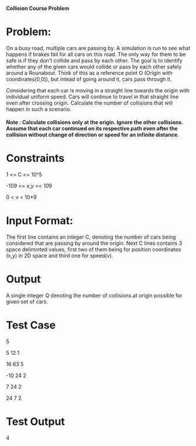 #### Collision Course Problem

# Problem:
On a busy road, multiple cars are passing by. A simulation is run to see what happens if brakes fail for all cars on this road. The only way for them to be safe is if they don't collide and pass by each other. The goal is to identify whether any of the given cars would collide or pass by each other safely around a Rounabout. Think of this as a reference point O (Origin with coordinates(0,0)), but intead of going around it, cars pass through it.

Considering that each car is moving in a straight line towards the origin with individual uniform speed. Cars will continue to travel in that straight line even after crossing origin. Calculate the number of collisions that will happen in such a scenario.

#### Note : Calculate collisions only at the origin. Ignore the other collisions. Assume that each car continued on its respective path even after the collision without change of direction or speed for an infinite distance.

# Constraints
1 <= C <= 10^5

-10*9 <= x,y =< 10*9

0 < v < 10*9


# Input Format:
The first line contains an integer C, denoting the number of cars being considered that are passing by around the origin.
Next C lines contains 3 space deliminted values, first two of them being for position coordinates (x,y) in 2D space and third one for speed(v).

# Output
A single integer Q denoting the number of collisions at origin possible for given set of cars.

# Test Case
5

5 12 1

16 63 5

-10 24 2

7 24 2

24 7 2


# Test Output
4
